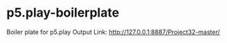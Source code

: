# p5.play-boilerplate
Boiler plate for p5.play
Output Link: http://127.0.0.1:8887/Project32-master/
